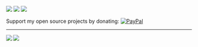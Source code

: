 [![](https://img.shields.io/badge/🌐website-gray?&style=for-the-badge)](https://lorenz-peter.github.io/)
[![](https://img.shields.io/badge/linkedin-%230077B5.svg?&style=for-the-badge&logo=linkedin&logoColor=white)](https://www.linkedin.com/in/peter-lorenz-06918169/)
[![](https://img.shields.io/badge/googlescholar-%234285F4.svg?&style=for-the-badge&logo=google-scholar&logoColor=white)](https://scholar.google.com/citations?user=sb4hPQMAAAAJ&hl=en)


Support my open source projects by donating: [![PayPal](https://camo.githubusercontent.com/bdfbe5e3e4b6b0fff541b29a8c5c1c9439c9381ccff97b2e2a49f594a9a885ed/68747470733a2f2f696d672e736869656c64732e696f2f62616467652f2d50617950616c2e6d652d696e666f726d6174696f6e616c3f7374796c653d666c6174266c6f676f3d50617950616c266c6f676f436f6c6f723d7768697465266c696e6b3d68747470733a2f2f7777772e70617970616c2e6d652f4461766964537475747a)](https://paypal.me/pools/c/8BvSQIFkJm)

---

<img align="left" src="https://github-readme-stats.vercel.app/api?username=jS5t3r&count_private=true&show_icons=false&theme=default" />
<img align="left" src="https://github-readme-stats.vercel.app/api/top-langs/?username=jS5t3r&theme=default&show_icons=true" />

